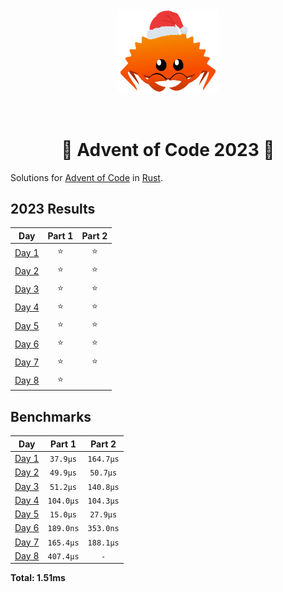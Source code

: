 <div align="center"><img src="./.assets/christmas_ferris.png" width="164"></div>

&nbsp;

<h1 align="center" > 🎄 Advent of Code 2023 🎄</h1>

Solutions for [Advent of Code](https://adventofcode.com/) in [Rust](https://www.rust-lang.org/).

<!--- advent_readme_stars table --->
## 2023 Results

| Day | Part 1 | Part 2 |
| :---: | :---: | :---: |
| [Day 1](https://adventofcode.com/2023/day/1) | ⭐ | ⭐ |
| [Day 2](https://adventofcode.com/2023/day/2) | ⭐ | ⭐ |
| [Day 3](https://adventofcode.com/2023/day/3) | ⭐ | ⭐ |
| [Day 4](https://adventofcode.com/2023/day/4) | ⭐ | ⭐ |
| [Day 5](https://adventofcode.com/2023/day/5) | ⭐ | ⭐ |
| [Day 6](https://adventofcode.com/2023/day/6) | ⭐ | ⭐ |
| [Day 7](https://adventofcode.com/2023/day/7) | ⭐ | ⭐ |
| [Day 8](https://adventofcode.com/2023/day/8) | ⭐ |   |
<!--- advent_readme_stars table --->

<!--- benchmarking table --->
## Benchmarks

| Day | Part 1 | Part 2 |
| :---: | :---: | :---:  |
| [Day 1](./src/bin/01.rs) | `37.9µs` | `164.7µs` |
| [Day 2](./src/bin/02.rs) | `49.9µs` | `50.7µs` |
| [Day 3](./src/bin/03.rs) | `51.2µs` | `140.8µs` |
| [Day 4](./src/bin/04.rs) | `104.0µs` | `104.3µs` |
| [Day 5](./src/bin/05.rs) | `15.0µs` | `27.9µs` |
| [Day 6](./src/bin/06.rs) | `189.0ns` | `353.0ns` |
| [Day 7](./src/bin/07.rs) | `165.4µs` | `188.1µs` |
| [Day 8](./src/bin/08.rs) | `407.4µs` | `-` |

**Total: 1.51ms**
<!--- benchmarking table --->
